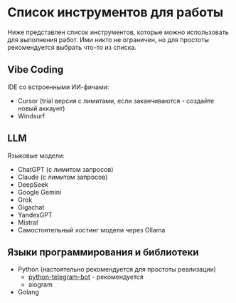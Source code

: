 # Список инструментов для работы

Ниже представлен список инструментов, которые можно использовать для выполнения работ. Ими никто не ограничен, но для простоты рекомендуется выбрать что-то из списка.

## Vibe Coding

IDE со встроенными ИИ-фичами:

- Cursor (trial версия с лимитами, если заканчиваются - создайте новый аккаунт)
- Windsurf

## LLM

Языковые модели:

- ChatGPT (с лимитом запросов)
- Claude (с лимитом запросов)
- DeepSeek
- Google Gemini
- Grok
- Gigachat
- YandexGPT
- Mistral
- Самостоятельный хостинг модели через Ollama

## Языки программирования и библиотеки

- Python (настоятельно рекомендуется для простоты реализации)
    - [python-telegram-bot](https://habr.com/ru/articles/697052/) - рекомендуется
    - aiogram
- Golang
